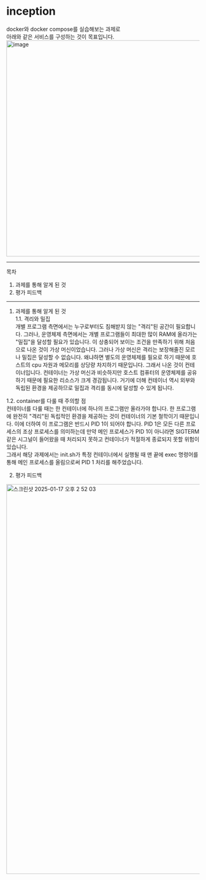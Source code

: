 # inception
docker와 docker compose를 실습해보는 과제로  
아래와 같은 서비스를 구성하는 것이 목표입니다.  
<img width="564" alt="image" src="https://github.com/user-attachments/assets/f9a69808-acb6-47bb-a4ee-575b9b4a3772" />


---
목차
1. 과제를 통해 알게 된 것
2. 평가 피드백
---

1. 과제를 통해 알게 된 것  
1.1. 격리와 밀집  
개별 프로그램 측면에서는 누구로부터도 침해받지 않는 "격리"된 공간이 필요합니다. 그러나, 운영체제 측면에서는 개별 프로그램들이 최대한 많이 RAM에 올라가는 "밀집"을 달성할 필요가 있습니다. 이 상충되어 보이는 조건을 만족하기 위해 처음으로 나온 것이 가상 머신이었습니다. 그러나 가상 머신은 격리는 보장해줄진 모르나 밀집은 달성할 수 없습니다. 왜냐하면 별도의 운영체제를 필요로 하기 때문에 호스트의 cpu 자원과 메모리를 상당량 차지하기 때문입니다.
그래서 나온 것이 컨테이너입니다. 컨테이너는 가상 머신과 비슷하지만 호스트 컴퓨터의 운영체제를 공유하기 때문에 필요한 리소스가 크게 경감됩니다. 거기에 더해 컨테이너 역시 외부와 독립된 환경을 제공하므로 밀집과 격리를 동시에 달성할 수 있게 됩니다.  

1.2. container를 다룰 때 주의할 점  
컨테이너를 다룰 때는 한 컨테이너에 하나의 프로그램만 올라가야 합니다. 한 프로그램에 완전히 "격리"된 독립적인 환경을 제공하는 것이 컨테이너의 기본 철학이기 때문입니다. 이에 더하여 이 프로그램은 반드시 PID 1이 되어야 합니다. PID 1은 모든 다른 프로세스의 조상 프로세스를 의미하는데 만약 메인 프로세스가 PID 1이 아니라면 SIGTERM 같은 시그널이 들어왔을 때 처리되지 못하고 컨테이너가 적절하게 종료되지 못할 위험이 있습니다.  
그래서 해당 과제에서는 init.sh가 특정 컨테이너에서 실행될 때 맨 끝에 exec 명령어를 통해 메인 프로세스를 올림으로써 PID 1 처리를 해주었습니다.  

2. 평가 피드백
<img width="1017" alt="스크린샷 2025-01-17 오후 2 52 03" src="https://github.com/user-attachments/assets/4459fc81-fc87-4413-95ad-e44718081465" />
